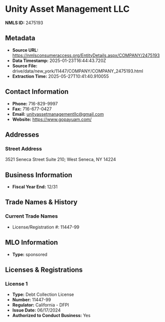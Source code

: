 # Unity Asset Management LLC

**NMLS ID:** 2475193

## Metadata
- **Source URL:** https://nmlsconsumeraccess.org/EntityDetails.aspx/COMPANY/2475193
- **Data Timestamp:** 2025-01-23T16:44:43.720Z
- **Source File:** drive/data/new_york/11447/COMPANY/COMPANY_2475193.html
- **Extraction Time:** 2025-05-27T10:41:40.910055

## Contact Information
- **Phone:** 716-829-9997
- **Fax:** 716-677-0427
- **Email:** unityassetmanagementllc@gmail.com
- **Website:** https://www.gopayuam.com/

## Addresses
### Street Address
3521 Seneca Street Suite 210; West Seneca, NY 14224

## Business Information
- **Fiscal Year End:** 12/31

## Trade Names & History
### Current Trade Names
- License/Registration #: 11447-99

## MLO Information
- **Type:** sponsored

## Licenses & Registrations

### License 1
- **Type:** Debt Collection License
- **Number:** 11447-99
- **Regulator:** California - DFPI
- **Issue Date:** 06/17/2024
- **Authorized to Conduct Business:** Yes
